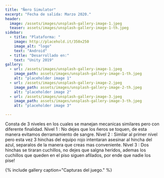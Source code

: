 ```yaml
---
title: "Ñero Simulator"
excerpt: "Fecha de salida: Marzo 2020."
header:
  image: /assets/images/unsplash-gallery-image-1.jpeg
  teaser: assets/images/unsplash-gallery-image-1-th.jpeg
sidebar:
  - title: "Plataforma: "
    image: http://placehold.it/350x250
    image_alt: "logo"
    text: "Android"
  - title: "Desarrollado en:"
    text: "Unity 2019"
gallery:
  - url: /assets/images/unsplash-gallery-image-1.jpeg
    image_path: assets/images/unsplash-gallery-image-1-th.jpeg
    alt: "placeholder image 1"
  - url: /assets/images/unsplash-gallery-image-2.jpeg
    image_path: assets/images/unsplash-gallery-image-2-th.jpeg
    alt: "placeholder image 2"
  - url: /assets/images/unsplash-gallery-image-3.jpeg
    image_path: assets/images/unsplash-gallery-image-3-th.jpeg
    alt: "placeholder image 3"

---
```


Consta de 3 niveles en los cuales se manejan mecanicas similares pero con diferente finalidad.
Nivel 1 : No dejes que los ñeros se toquen, de esta manera evitamos derramamiento de sangre.
Nivel 2 : Similar al primer nivel pero esta vez 3 hinchas del equipo rojo intentaran asesinar al hincha del azul, separalos de la manera que creas mas conveniente.
Nivel 3 : Dos hinchas se tiraran cuchillos, no dejes que salgna heridos, ademas los cuchillos que queden en el piso siguen afilados, por ende que nadie los pise!

{% include gallery caption="Capturas del juego." %}


